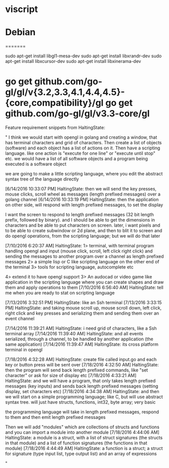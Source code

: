 # viscript


Debian
===
=======

sudo apt-get install libgl1-mesa-dev
sudo apt-get install libxrandr-dev
sudo apt-get install libxcursor-dev
sudo apt-get install libxinerama-dev

go get github.com/go-gl/gl/v{3.2,3.3,4.1,4.4,4.5}-{core,compatibility}/gl
go get github.com/go-gl/gl/v3.3-core/gl
=======






Feature requirement snippets from HaltingState:

"
I think we would start with opengl in golang and creating a window, that has terminal characters and grid of characters. Then create a list of objects (software) and each object has a list of actions on it.
Then have a scripting language. like one action is "execute for one line" or "execute until stop" etc. we would have a list of all software objects and a program being executed is a software object


we are going to make a little scripting language, where you edit the abstract syntax tree of the language directly
 
[6/14/2016 10:33:07 PM] HaltingState: then we will send the key presses, mouse clicks, scroll wheel as messages (length prefixed messages) over a golang channel
[6/14/2016 10:33:19 PM] HaltingState: then the application on other side, will respond with length prefixed messages, to set the display


I want the screen to respond to length prefixed messages (32 bit length prefix, followed by binary). and I should be able to get the dimensions in characters and be able to put characters on screen.
later, i want pixels and to be able to create subwindow or 2d plane, and then to blit it to screen and do opengl operations, from the scripting language; but we will do that later


[7/10/2016 6:20:37 AM] HaltingState: 1> terminal, with terminal program handling opengl and input (mouse click, scroll, left click right click) and sending the messages to another program over a channel as length prefixed messages
2> a simple lisp or C like scripting language on the other end of the terminal
3> tools for scripting language, autocomplete etc

4> extend it to have opengl support
3> An audocad or video game like application in the scripting language where you can create shapes and draw them and apply operations to them
[7/10/2016 6:56:40 AM] HaltingState: tell me when you are ready to stat on scripting language


[7/13/2016 3:32:51 PM] HaltingState: like an Ssh terminal
[7/13/2016 3:33:15 PM] HaltingState: and taking mouse scroll up, mouse scroll down, left click, right click and key presses and serializing them and sending them over an event channel


[7/14/2016 11:39:21 AM] HaltingState: i need grid of characters, like a Ssh terminal array
[7/14/2016 11:39:40 AM] HaltingState: and all events serialized, through a channel, to be handled by another application (the same application)
[7/14/2016 11:39:47 AM] HaltingState: its cross platform terminal in opengl



[7/18/2016 4:32:28 AM] HaltingState: create file called input.go and each key or button press will be sent over
[7/18/2016 4:32:50 AM] HaltingState: then the program will send back length prefixed commands, like "set character" or ask for size of display etc
[7/18/2016 4:33:21 AM] HaltingState: and we will have a program, that only takes length prefixed messages (key inputs) and sends back length prefixed messages (setting display, set characters etc)
[7/18/2016 4:34:38 AM] HaltingState: and then we will start on a simple programming language; like C, but will use abstract syntax tree. will just have structs, functions, int32, byte array; very basic

the programming language will take in length prefixed messages, respond to them and then emit length prefixed messages

Then we will add "modules" which are collections of structs and functions and you can import a module into another module
[7/18/2016 4:44:06 AM] HaltingState: a module is a struct, with a list of struct signatures (the structs in that module) and a list of function signatures (the functions in that module)
[7/18/2016 4:44:49 AM] HaltingState: a function is a struct; a struct for signature (type input list, type output list) and an array of expressions

"
